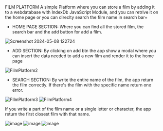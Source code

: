 FILM PLATFORM
A simple Platform where you can store a film by adding it to a webdatabase with IndexDb JavaScript Module,
and you can retrive it on the home page or you can direclty search the film name in search bar+

- HOME PAGE SECTION: Where you can find all the stored film, the search bar and the add button for add a film.

![Screenshot 2024-05-08 122724](https://github.com/Vito290500/Piattaforma-Film/assets/110898637/fc497fb4-cf0f-4153-aec7-76e6fea04390)

- ADD SECTION: By clicking on add btn the app show a modal where you can insert the data needed to add a new film and render it to the home page

![FilmPlatform2](https://github.com/Vito290500/Piattaforma-Film/assets/110898637/90dd3403-9642-498a-82d0-48550cb0a60c)

- SEARCH SECTION: By write the entire name of the film, the app return the film correctly. If there's the film with the specific name return one error.

![FIlmPlatform3 ](https://github.com/Vito290500/Piattaforma-Film/assets/110898637/4648772c-2bfc-49cb-a7dc-644585fdb68c)
![FilmPlatform4](https://github.com/Vito290500/Piattaforma-Film/assets/110898637/1de00645-53ef-4a63-acd9-4ceba61211d7)

If you write a part of the film name or a single letter or character, the app return the first closest film with that name.

![image](https://github.com/Vito290500/Piattaforma-Film/assets/110898637/a12303f8-06e3-4366-bbae-b9585a8ecc3b)
![image](https://github.com/Vito290500/Piattaforma-Film/assets/110898637/a7dcb5ca-5f45-4191-a379-dc6bbf443ebc)
![image](https://github.com/Vito290500/Piattaforma-Film/assets/110898637/937520f9-9ad7-4180-9cd3-1e2e0c2bb84a)

